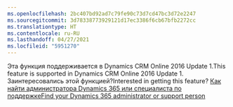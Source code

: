```yaml
---
ms.openlocfilehash: 2bc407bd92ad7c79fe90c73d7cd47bc3d72e2247
ms.sourcegitcommit: 3d78338773929121d17ec3386f6cb67bfb2272cc
ms.translationtype: HT
ms.contentlocale: ru-RU
ms.lasthandoff: 04/27/2021
ms.locfileid: "5951270"
---
```

<span data-ttu-id="5b5a3-101">Эта функция поддерживается в Dynamics CRM Online 2016 Update 1.</span><span class="sxs-lookup"><span data-stu-id="5b5a3-101">This feature is supported in Dynamics CRM Online 2016 Update 1.</span></span> <span data-ttu-id="5b5a3-102">Заинтересовались этой функцией?</span><span class="sxs-lookup"><span data-stu-id="5b5a3-102">Interested in getting this feature?</span></span> [<span data-ttu-id="5b5a3-103">Как найти администратора Dynamics 365 или специалиста по поддержке</span><span class="sxs-lookup"><span data-stu-id="5b5a3-103">Find your Dynamics 365 administrator or support person</span></span>](/dynamics365/customerengagement/on-premises/basics/find-administrator-support)